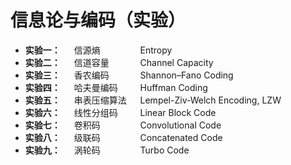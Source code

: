 # 信息论与编码（实验）

- **实验一：** &emsp; 信源熵 &emsp;&emsp;&emsp;&emsp; Entropy
- **实验二：** &emsp; 信道容量 &emsp;&emsp;&emsp; Channel Capacity
- **实验三：** &emsp; 香农编码 &emsp;&emsp;&emsp; Shannon–Fano Coding
- **实验四：** &emsp; 哈夫曼编码 &emsp;&emsp; Huffman Coding
- **实验五：** &emsp; 串表压缩算法 &emsp; Lempel-Ziv-Welch Encoding, LZW
- **实验六：** &emsp; 线性分组码 &emsp;&emsp; Linear Block Code
- **实验七：** &emsp; 卷积码 &emsp;&emsp;&emsp;&emsp; Convolutional Code
- **实验八：** &emsp; 级联码 &emsp;&emsp;&emsp;&emsp; Concatenated Code
- **实验九：** &emsp; 涡轮码 &emsp;&emsp;&emsp;&emsp; Turbo Code